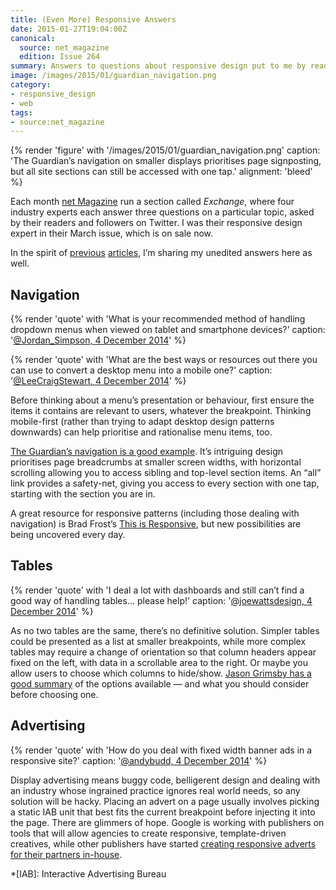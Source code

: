 ```yaml
---
title: (Even More) Responsive Answers
date: 2015-01-27T19:04:00Z
canonical:
  source: net_magazine
  edition: Issue 264
summary: Answers to questions about responsive design put to me by readers of <cite>net Magazine</cite>.
image: /images/2015/01/guardian_navigation.png
category:
- responsive_design
- web
tags:
- source:net_magazine
---
```

{% render 'figure' with '/images/2015/01/guardian_navigation.png'
  caption: 'The Guardian’s navigation on smaller displays prioritises page signposting, but all site sections can still be accessed with one tap.'
  alignment: 'bleed'
%}

Each month [net Magazine][1] run a section called *Exchange*, where four industry experts each answer three questions on a particular topic, asked by their readers and followers on Twitter. I was their responsive design expert in their March issue, which is on sale now.

In the spirit of [previous][2] [articles][3], I’m sharing my unedited answers here as well.

## Navigation

{% render 'quote' with 'What is your recommended method of handling dropdown menus when viewed on tablet and smartphone devices?'
  caption: '[@Jordan_Simpson, 4 December 2014](https://twitter.com/jordan_simpson/status/540520320374157312)'
%}

{% render 'quote' with 'What are the best ways or resources out there you can use to convert a desktop menu into a mobile one?'
  caption: '[@LeeCraigStewart, 4 December 2014](https://twitter.com/leecraigstewart/status/540514957159583744)'
%}

Before thinking about a menu’s presentation or behaviour, first ensure the items it contains are relevant to users, whatever the breakpoint. Thinking mobile-first (rather than trying to adapt desktop design patterns downwards) can help prioritise and rationalise menu items, too.

[The Guardian’s navigation is a good example][4]. It’s intriguing design prioritises page breadcrumbs at smaller screen widths, with horizontal scrolling allowing you to access sibling and top-level section items. An “all” link provides a safety-net, giving you access to every section with one tap, starting with the section you are in.

A great resource for responsive patterns (including those dealing with navigation) is Brad Frost’s [This is Responsive][5], but new possibilities are being uncovered every day.

## Tables

{% render 'quote' with 'I deal a lot with dashboards and still can’t find a good way of handling tables… please help!'
  caption: '[@joewattsdesign, 4 December 2014](https://twitter.com/joewattsdesign/status/540530144616910848)'
%}

As no two tables are the same, there’s no definitive solution. Simpler tables could be presented as a list at smaller breakpoints, while more complex tables may require a change of orientation so that column headers appear fixed on the left, with data in a scrollable area to the right. Or maybe you allow users to choose which columns to hide/show. [Jason Grimsby has a good summary][6] of the options available — and what you should consider before choosing one.

## Advertising

{% render 'quote' with 'How do you deal with fixed width banner ads in a responsive site?'
  caption: '[@andybudd, 4 December 2014](https://twitter.com/andybudd/status/540515016823549953)'
%}

Display advertising means buggy code, belligerent design and dealing with an industry whose ingrained practice ignores real world needs, so any solution will be hacky. Placing an advert on a page usually involves picking a static IAB unit that best fits the current breakpoint before injecting it into the page. There are glimmers of hope. Google is working with publishers on tools that will allow agencies to create responsive, template-driven creatives, while other publishers have started [creating responsive adverts for their partners in-house][7].

[1]: http://www.creativebloq.com/net-magazine
[2]: /2012/01/responsive_answers
[3]: /2012/12/more_responsive_answers
[4]: https://www.theguardian.com/help/insideguardian/2014/jul/11/-sp-navigating-the-guardian
[5]: https://bradfrost.github.io/this-is-responsive/patterns.html
[6]: http://blog.cloudfour.com/picking-responsive-tables-solution/
[7]: http://next.theguardian.com/blog/responsive-takeover/

*[IAB]: Interactive Advertising Bureau
